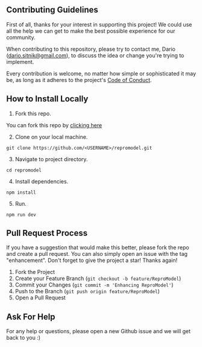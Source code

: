 ## Contributing Guidelines

First of all, thanks for your interest in supporting this project! We could use all the help we can get to make the best possible experience for our community.<br/>

When contributing to this repository, please try to contact me, Dario (dario.sitnik@gmail.com), to discuss the idea or change you're trying to implement.<br/>

Every contribution is welcome, no matter how simple or sophisticated it may be, as long as it adheres to the project's [Code of Conduct](CODE_OF_CONDUCT.md). 

## How to Install Locally

1. Fork this repo.

You can fork this repo by [clicking here](https://github.com/ReproModel/repromodel/fork)

2. Clone on your local machine.
```
git clone https://github.com/<USERNAME>/repromodel.git
```

3. Navigate to project directory.
```
cd repromodel
```

4. Install dependencies.
```
npm install
```

5. Run.
```
npm run dev
```

## Pull Request Process

If you have a suggestion that would make this better, please fork the repo and create a pull request. You can also simply open an issue with the tag "enhancement".
Don't forget to give the project a star! Thanks again!

1. Fork the Project
2. Create your Feature Branch (`git checkout -b feature/ReproModel`)
3. Commit your Changes (`git commit -m 'Enhancing ReproModel'`)
4. Push to the Branch (`git push origin feature/ReproModel`)
5. Open a Pull Request

## Ask For Help

For any help or questions, please open a new Github issue and we will get back to you :)